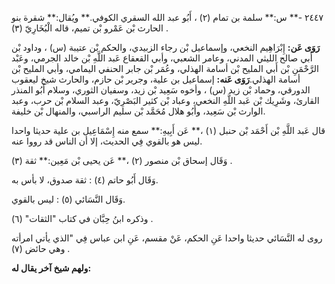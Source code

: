 ٢٤٤٧ -** س:** سلمة بن تمام (٢) ، أَبُو عبد الله السقري الكوفي.** ويُقال:** شقرة بنو الحارث بْن عَمْرو بْن تميم، قاله الْبُخَارِيّ (٣) .

**رَوَى عَن:** إِبْرَاهِيم النخعي، وإسماعيل بْن رجاء الزبيدي، والحكم بْن عتيبة (س) ، وداود بْن أَبي صالح الليثي المدني، وعامر الشعبي، وأبي القعقاع عَبد اللَّهِ بْن خالد الجرمي، وعَبْد الرَّحْمَنِ بْن أَبي المليح بْن أسامة الهذلي، وعُمَر بْن جابر الحنفي اليمامي، وأبي المليح بْن أسامة الهذلي.**رَوَى عَنه:** إسماعيل بن علية، وجرير بْن حازم، والحارث شيخ ليعقوب الدورقي، وحماد بْن زيد (س) ، وأخوه سَعِيد بْن زيد، وسفيان الثوري، وسلام أَبُو المنذر القارئ، وشَرِيك بْن عَبد اللَّهِ النخعي، وعباد بْن كثير البَصْرِيّ، وعبد السلام بْن حرب، وعبد الوارث بْن سَعِيد، وأَبُو هلال مُحَمَّد بْن سليم الراسبي، والمنهال بْن خليفة.

قال عَبد اللَّهِ بْن أَحْمَد بْن حنبل (١) ،** عَن أَبِيهِ:** سمع منه إِسْمَاعِيل بن علية حديثا واحدا ليس هو بالقوي فِي الحديث، إلا أن الناس قد رووا عنه.

وَقَال إسحاق بْن منصور (٢) ،** عَن يحيى بْن مَعِين:** ثقة (٣) .

وَقَال أَبُو حاتم (٤) : ثقة صدوق، لا بأس به.

وَقَال النَّسَائي (٥) : ليس بالقوي.

وذكره ابنُ حِبَّان في كتاب "الثقات" (٦) .

روى له النَّسَائي حديثا واحدا عَنِ الحكم، عَنْ مقسم، عَنِ ابن عباس فِي "الذي يأتي امرأته وهي حائض (٧) .

**ولهم شيخ آخر يقال له:**